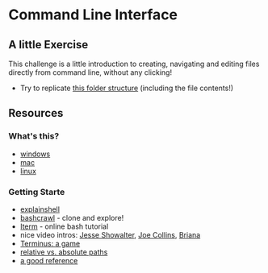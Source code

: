 # Command Line Interface


## A little Exercise

This challenge is a little introduction to creating, navigating and editing files directly from command line, without any clicking!
* Try to replicate [this folder structure](https://github.com/HackYourFutureBelgium/replicate-this-from-command-line) (including the file contents!)

## Resources

### What's this?

* <a href="https://www.youtube.com/watch?v=MBBWVgE0ewk">windows</a>
* <a href="https://www.youtube.com/watch?v=5XgBd6rjuDQ">mac</a>
* <a href="https://www.youtube.com/watch?v=id3DGvljhT4">linux</a>

### Getting Starte

* [explainshell](https://explainshell.com/)
* [bashcrawl](https://gitlab.com/slackermedia/bashcrawl/) - clone and explore!
* [lterm](https://sr6033.github.io/lterm/) - online bash tutorial
*  nice video intros: [Jesse Showalter](https://www.youtube.com/watch?v=5XgBd6rjuDQ), [Joe Collins](https://www.youtube.com/watch?v=oxuRxtrO2Ag), [Briana](https://www.youtube.com/watch?v=BFMyUgF6I8Y)
* [Terminus: a game](https://web.mit.edu/mprat/Public/web/Terminus/Web/main.html)
* [relative vs. absolute paths](https://www.youtube.com/watch?v=ephId3mYu9o)
* [a good reference](https://github.com/HackYourFuture/CommandLine)

